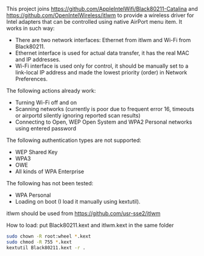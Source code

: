 This project joins https://github.com/AppleIntelWifi/Black80211-Catalina and https://github.com/OpenIntelWireless/itlwm to provide a wireless driver for Intel adapters that can be controlled using native AirPort menu item. It works in such way:

- There are two network interfaces: Ethernet from itlwm and Wi-Fi from Black80211.
- Ethernet interface is used for actual data transfer, it has the real MAC and IP addresses.
- Wi-Fi interface is used only for control, it should be manually set to a link-local IP address and made the lowest priority (order) in Network Preferences.

The following actions already work:
- Turning Wi-Fi off and on
- Scanning networks (currently is poor due to frequent error 16, timeouts or airportd silently ignoring reported scan results)
- Connecting to Open, WEP Open System and WPA2 Personal networks using entered password

The following authentication types are not supported:
- WEP Shared Key
- WPA3
- OWE
- All kinds of WPA Enterprise

The following has not been tested:
- WPA Personal
- Loading on boot (I load it manually using kextutil).

itlwm should be used from https://github.com/usr-sse2/itlwm

How to load:
put Black80211.kext and itlwm.kext in the same folder
```bash
sudo chown -R root:wheel *.kext
sudo chmod -R 755 *.kext
kextutil Black80211.kext -r .
```
